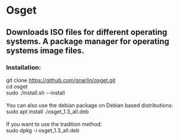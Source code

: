 # Osget
## Downloads ISO files for different operating systems. A package manager for operating systems image files.
### Installation:

git clone https://github.com/gnarlin/osget.git <br>
cd osget <br>
sudo ./install.sh --install <br>
<br>
You can also use the debian package on Debian based distributions: <br>
sudo apt install ./osget_1.3_all.deb <br>
<br>
If you want to use the tradition method: <br>
sudo dpkg -i osget_1.3_all.deb <br>
<br>
